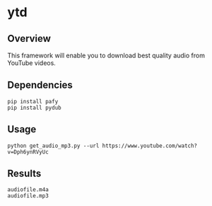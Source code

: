 # ytd

## Overview

This framework will enable you to download best quality audio from YouTube videos.


## Dependencies

``` 
pip install pafy
pip install pydub

```

## Usage
```
python get_audio_mp3.py --url https://www.youtube.com/watch?v=Dph6ynRVyUc
```
## Results
```
audiofile.m4a
audiofile.mp3
```
